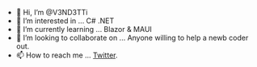 - 👋 Hi, I’m @V3ND3TTi
- 👀 I’m interested in ... C# .NET
- 🌱 I’m currently learning ... Blazor & MAUI
- 💞️ I’m looking to collaborate on ... Anyone willing to help a newb coder out. 
- 📫 How to reach me ... <a href="https://www.twitter.com/V3ND3TTi">Twitter</a>.

<!---
V3ND3TTi/V3ND3TTi is a ✨ special ✨ repository because its `README.md` (this file) appears on your GitHub profile.
You can click the Preview link to take a look at your changes.
--->
